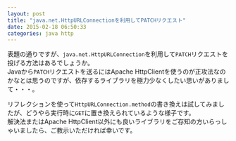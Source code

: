 ```yaml
---
layout: post
title: "java.net.HttpURLConnectionを利用してPATCHリクエスト"
date: 2015-02-18 06:50:33
categories: java http
---
```

<p>表題の通りですが、<code>java.net.HttpURLConnection</code>を利用して<code>PATCH</code>リクエストを投げる方法はあるでしょうか。<br>
Javaから<code>PATCH</code>リクエストを送るにはApache HttpClientを使うのが正攻法なのかなとは思うのですが、依存するライブラリを極力少なくしたい思いがありまして・・・。</p>

<p>リフレクションを使って<code>HttpURLConnection.method</code>の書き換えは試してみましたが、どうやら実行時に<code>GET</code>に置き換えられているような様子です。<br>
解決法またはApache HttpClient以外にも良いライブラリをご存知の方いらっしゃいましたら、ご教示いただければ幸いです。</p>
